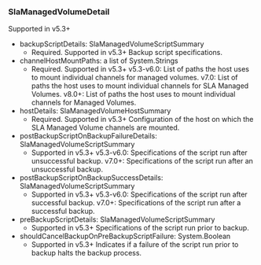 ### SlaManagedVolumeDetail
Supported in v5.3+

- backupScriptDetails: SlaManagedVolumeScriptSummary
  - Required. Supported in v5.3+
  Backup script specifications.
- channelHostMountPaths: a list of System.Strings
  - Required. Supported in v5.3+
  v5.3-v6.0: List of paths the host uses to mount individual channels for managed volumes.
  v7.0: List of paths the host uses to mount individual channels for SLA Managed Volumes.
  v8.0+: List of paths the host uses to mount individual channels for Managed Volumes.
- hostDetails: SlaManagedVolumeHostSummary
  - Required. Supported in v5.3+
  Configuration of the host on which the SLA Managed Volume channels are mounted.
- postBackupScriptOnBackupFailureDetails: SlaManagedVolumeScriptSummary
  - Supported in v5.3+
  v5.3-v6.0: Specifications of the script run after unsuccessful backup.
  v7.0+: Specifications of the script run after an unsuccessful backup.
- postBackupScriptOnBackupSuccessDetails: SlaManagedVolumeScriptSummary
  - Supported in v5.3+
  v5.3-v6.0: Specifications of the script run after successful backup.
  v7.0+: Specifications of the script run after a successful backup.
- preBackupScriptDetails: SlaManagedVolumeScriptSummary
  - Supported in v5.3+
  Specifications of the script run prior to backup.
- shouldCancelBackupOnPreBackupScriptFailure: System.Boolean
  - Supported in v5.3+
  Indicates if a failure of the script run prior to backup halts the backup process.
